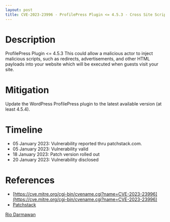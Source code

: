 ```yaml
---
layout: post
title: CVE-2023-23996 - ProfilePress Plugin <= 4.5.3 - Cross Site Scripting (XSS)
---
```


Description
============
ProfilePress Plugin <= 4.5.3 This could allow a malicious actor to inject malicious scripts, such as redirects, advertisements, and other HTML payloads into your website which will be executed when guests visit your site.

Mitigation
============ 
Update the WordPress ProfilePress plugin to the latest available version (at least 4.5.4).

Timeline
============ 
  * 05 January 2023: Vulnerability reported thru patchstack.com.
  * 05 January 2023: Vulnerability valid
  * 18 January 2023: Patch version rolled out
  * 20 January 2023: Vulnerability disclosed

References
============ 
  * [https://cve.mitre.org/cgi-bin/cvename.cgi?name=CVE-2023-23996](https://cve.mitre.org/cgi-bin/cvename.cgi?name=CVE-2023-23996)
  * [Patchstack](https://patchstack.com/database/vulnerability/wp-user-avatar/wordpress-paid-membership-ecommerce-registration-form-login-form-user-profile-paywall-restrict-content-profilepress-plugin-4-5-3-cross-site-scripting-xss)



[Rio Darmawan](https://patchstack.com/database/researcher/0f0ce3de-fbab-4348-9729-a5ef92c74b3e)
